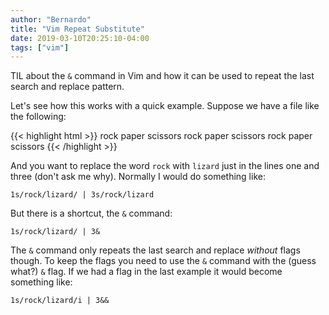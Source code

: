 ```yaml
---
author: "Bernardo"
title: "Vim Repeat Substitute"
date: 2019-03-10T20:25:10-04:00
tags: ["vim"]
---
```


TIL about the `&` command in Vim and how it can be used to repeat the last search and
replace pattern.

Let's see how this works with a quick example. Suppose we have a file like the
following:

{{< highlight html >}}
rock paper scissors
rock paper scissors
rock paper scissors
{{< /highlight >}}

And you want to replace the word `rock` with `lizard` just in the lines one and
three (don't ask me why). Normally I would do something like:

`1s/rock/lizard/ | 3s/rock/lizard`

But there is a shortcut, the `&` command:

`1s/rock/lizard/ | 3&`

The `&` command only repeats the last search and replace *without* flags though.
To keep the flags you need to use the `&` command with the (guess what?) `&` flag.
If we had a flag in the last example it would become something like:

`1s/rock/lizard/i | 3&&`
